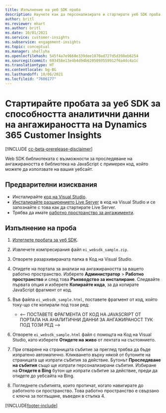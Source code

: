 ```yaml
---
title: Изпълнение на уеб SDK проба
description: Научете как да персонализирате и стартирате уеб SDK проба.
author: britl
ms.reviewer: mhart
ms.author: britl
ms.date: 10/01/2021
ms.service: customer-insights
ms.subservice: engagement-insights
ms.topic: conceptual
ms.manager: shellyha
ms.openlocfilehash: 545f4a7e9660e339dee1070ad727d5d398eb6254
ms.sourcegitcommit: 693458e13e4b4d94b6205093559912f6a4dc4a1c
ms.translationtype: HT
ms.contentlocale: bg-BG
ms.lasthandoff: 10/06/2021
ms.locfileid: "7606177"
---
```

# <a name="run-the-web-sdk-sample-for-dynamics-365-customer-insights-engagement-insights-capability"></a>Стартирайте пробата за уеб SDK за способността аналитични данни на ангажираността на Dynamics 365 Customer Insights

[!INCLUDE [cc-beta-prerelease-disclaimer](includes/cc-beta-prerelease-disclaimer.md)]

Web SDK библиотеката с възможности за проследяване на ангажираността е библиотека на JavaScript с примерен код, който можете да използвате на вашия уебсайт.

## <a name="prerequisites"></a>Предварителни изисквания

- Инсталирайте [код на Visual Studio](https://code.visualstudio.com/).
- [Инсталирайте разширението Live Server](https://marketplace.visualstudio.com/items?itemName=ritwickdey.LiveServer) в код на Visual Studio и се запознайте с това как да стартирате Live Server.
- Трябва да имате [работно пространство за ангажименти](create-workspace.md).

## <a name="run-sample"></a>Изпълнение на проба

1. [Изтеглете пробата за уеб SDK](https://download.pi.dynamics.com/sdk/EngagementInsightsSamples/ei_websdk_sample.zip).

1. Извлечете компресирания файл `ei_websdk_sample.zip`.

1. Отворете разархивираната папка в Код на Visual Studio.

1. Отидете на портала за анализи на ангажираността за вашето работно пространство. Изберете **Администратор** > **Работно пространство** и след това **Ръководство за инсталиране**. Следвайте първата опция и изберете **Копирайте кода**, за да копирате JavaScript фрагмент от код.

1. Във файла `ei_websdk_sample.html`, поставете фрагмент от код, който току-що сте копирали под този ред:

   - <-- ПОСТАВЕТЕ ФРАГМЕНТА ОТ КОД НА JAVASCRIPT ОТ ПОРТАЛА НА АНАЛИТИЧНИ ДАННИ ЗА АНГАЖИРАНОСТ ТУК ПОД ТОЗИ РЕД -->

1. Отворете `ei_websdk_sample.html` файл с помощта на Код на Visual Studio, като изберете **Отидете на живо** от лентата на състоянието.

1. При отваряне на страницата събитие за преглед трябва да бъде изпратено автоматично. Кликването върху някой от бутоните на страницата ще изпрати събития за действие. Бутонът **Проследяване на събития** също ще изпрати персонализирани събития. Избиране на **Отидете в Bing** бутон ще изпрати събитие за действие, преди да отидете до уебсайта на Bing.

1. Погледнете събитията, които протичат, когато навигирате до работното си пространство. Това работно пространство е свързано с ключа за поглъщане, въведен в стъпка 4.


[!INCLUDE[footer-include](../includes/footer-banner.md)]
